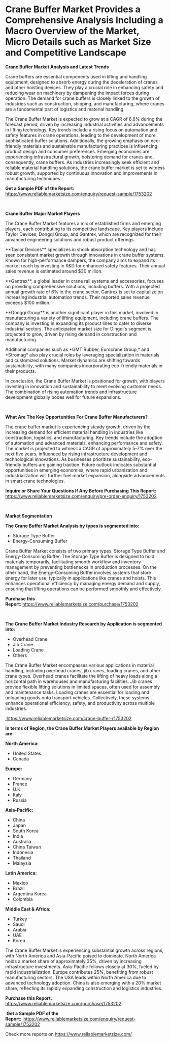 <p><h1>Crane Buffer Market Provides a Comprehensive Analysis Including a Macro Overview of the Market, Micro Details such as Market Size and Competitive Landscape</h1></p><p><strong>Crane Buffer Market Analysis and Latest Trends</strong></p>
<p><p>Crane buffers are essential components used in lifting and handling equipment, designed to absorb energy during the deceleration of cranes and other hoisting devices. They play a crucial role in enhancing safety and reducing wear on machinery by dampening the impact forces during operation. The demand for crane buffers is closely linked to the growth of industries such as construction, shipping, and manufacturing, where cranes are a fundamental part of logistics and material handling.</p><p>The Crane Buffer Market is expected to grow at a CAGR of 6.6% during the forecast period, driven by increasing industrial activities and advancements in lifting technology. Key trends include a rising focus on automation and safety features in crane operations, leading to the development of more sophisticated buffer solutions. Additionally, the growing emphasis on eco-friendly materials and sustainable manufacturing practices is influencing product design and consumer preferences. Emerging economies are experiencing infrastructural growth, bolstering demand for cranes and, consequently, crane buffers. As industries increasingly seek efficient and reliable material handling solutions, the crane buffer market is set to witness robust growth, supported by continuous innovation and improvements in manufacturing techniques.</p></p>
<p><strong>Get a Sample PDF of the Report:&nbsp;</strong> <a href="https://www.reliablemarketsize.com/enquiry/request-sample/1753202?utm_campaign=1131&utm_medium=2&utm_source=Github&utm_content=ia&utm_term=09042025&utm_id=crane-buffer">https://www.reliablemarketsize.com/enquiry/request-sample/1753202</a></p>
<p>&nbsp;</p>
<p><strong>Crane Buffer Major Market Players</strong></p>
<p><p>The Crane Buffer Market features a mix of established firms and emerging players, each contributing to its competitive landscape. Key players include Taylor Devices, Dongqi Group, and Gantrex, which are recognized for their advanced engineering solutions and robust product offerings.</p><p>**Taylor Devices** specializes in shock absorption technology and has seen consistent market growth through innovations in crane buffer systems. Known for high-performance dampers, the company aims to expand its market reach by investing in R&D for enhanced safety features. Their annual sales revenue is estimated around $30 million.</p><p>**Gantrex**, a global leader in crane rail systems and accessories, focuses on providing comprehensive solutions, including buffers. With a projected annual growth rate of 6% in the crane sector, Gantrex is set to capitalize on increasing industrial automation trends. Their reported sales revenue exceeds $100 million.</p><p>**Dongqi Group** is another significant player in this market, involved in manufacturing a variety of lifting equipment, including crane buffers. The company is investing in expanding its product lines to cater to diverse industrial sectors. The anticipated market size for Dingqi's segment is projected to grow, driven by rising demand in construction and manufacturing.</p><p>Additional companies such as *GMT Rubber, Eurocrane Group,* and *Stromag* also play crucial roles by leveraging specialization in materials and customized solutions. Market dynamics are shifting towards sustainability, with many companies incorporating eco-friendly materials in their products.</p><p>In conclusion, the Crane Buffer Market is positioned for growth, with players investing in innovation and sustainability to meet evolving customer needs. The combination of rising automation trends and infrastructure development globally bodes well for future expansions.</p></p>
<p>&nbsp;</p>
<p><strong>What Are The Key Opportunities For Crane Buffer Manufacturers?</strong></p>
<p><p>The crane buffer market is experiencing steady growth, driven by the increasing demand for efficient material handling in industries like construction, logistics, and manufacturing. Key trends include the adoption of automation and advanced materials, enhancing performance and safety. The market is projected to witness a CAGR of approximately 5-7% over the next five years, influenced by rising infrastructure development and technological innovations. As businesses prioritize sustainability, eco-friendly buffers are gaining traction. Future outlook indicates substantial opportunities in emerging economies, where rapid urbanization and industrialization will further fuel market expansion, alongside advancements in smart crane technologies.</p></p>
<p><strong>Inquire or Share Your Questions If Any Before Purchasing This Report:</strong> <a href="https://www.reliablemarketsize.com/enquiry/pre-order-enquiry/1753202?utm_campaign=1131&utm_medium=2&utm_source=Github&utm_content=ia&utm_term=09042025&utm_id=crane-buffer">https://www.reliablemarketsize.com/enquiry/pre-order-enquiry/1753202</a></p>
<p>&nbsp;</p>
<p><strong>Market Segmentation</strong></p>
<p><strong>The Crane Buffer Market Analysis by types is segmented into:</strong></p>
<p><ul><li>Storage Type Buffer</li><li>Energy-Consuming Buffer</li></ul></p>
<p><p>Crane Buffer Market consists of two primary types: Storage Type Buffer and Energy-Consuming Buffer. The Storage Type Buffer is designed to hold materials temporarily, facilitating smooth workflow and inventory management by preventing bottlenecks in production processes. On the other hand, the Energy-Consuming Buffer involves systems that store energy for later use, typically in applications like cranes and hoists. This enhances operational efficiency by managing energy demand and supply, ensuring that lifting operations can be performed smoothly and effectively.</p></p>
<p><strong>Purchase this Report:&nbsp;</strong><a href="https://www.reliablemarketsize.com/purchase/1753202?utm_campaign=1131&utm_medium=2&utm_source=Github&utm_content=ia&utm_term=09042025&utm_id=crane-buffer">https://www.reliablemarketsize.com/purchase/1753202</a></p>
<p>&nbsp;</p>
<p><strong>The Crane Buffer Market Industry Research by Application is segmented into:</strong></p>
<p><ul><li>Overhead Crane</li><li>Jib Crane</li><li>Loading Crane</li><li>Others</li></ul></p>
<p><p>The Crane Buffer Market encompasses various applications in material handling, including overhead cranes, jib cranes, loading cranes, and other crane types. Overhead cranes facilitate the lifting of heavy loads along a horizontal path in warehouses and manufacturing facilities. Jib cranes provide flexible lifting solutions in limited spaces, often used for assembly and maintenance tasks. Loading cranes are essential for loading and unloading goods onto transport vehicles. Collectively, these systems enhance operational efficiency, safety, and productivity across multiple industries.</p></p>
<p><a href="https://www.reliablemarketsize.com/crane-buffer-r1753202?utm_campaign=1131&utm_medium=2&utm_source=Github&utm_content=ia&utm_term=09042025&utm_id=crane-buffer">&nbsp;https://www.reliablemarketsize.com/crane-buffer-r1753202</a></p>
<p><strong>In terms of Region, the Crane Buffer Market Players available by Region are:</strong></p>
<p>
    <p> <strong> North America: </strong>
        <ul>
            <li>United States</li>
            <li>Canada</li>
        </ul>
        </p> 
    <p> <strong> Europe: </strong>
        <ul>
            <li>Germany</li>
            <li>France</li>
            <li>U.K.</li>
            <li>Italy</li>
            <li>Russia</li>
        </ul>
        </p> 
    <p> <strong> Asia-Pacific: </strong>
        <ul>
            <li>China</li>
            <li>Japan</li>
            <li>South Korea</li>
            <li>India</li>
            <li>Australia</li>
            <li>China Taiwan</li>
            <li>Indonesia</li>
            <li>Thailand</li>
            <li>Malaysia</li>
        </ul>
        </p> 
    <p> <strong> Latin America: </strong>
        <ul>
            <li>Mexico</li>
            <li>Brazil</li>
            <li>Argentina Korea</li>
            <li>Colombia</li>
        </ul>
        </p> 
    <p> <strong> Middle East & Africa: </strong>
        <ul>
            <li>Turkey</li>
            <li>Saudi</li>
            <li>Arabia</li>
            <li>UAE</li>
            <li>Korea</li>
        </ul>
    </p>
    </p>
<p><p>The Crane Buffer Market is experiencing substantial growth across regions, with North America and Asia-Pacific poised to dominate. North America holds a market share of approximately 35%, driven by increasing infrastructure investments. Asia-Pacific follows closely at 30%, fueled by rapid industrialization. Europe contributes 25%, benefiting from robust manufacturing sectors. The USA leads within North America due to advanced technology adoption. China is also emerging with a 20% market share, reflecting its rapidly expanding construction and logistics industries.</p></p>
<p><strong>Purchase this Report: </strong><a href="https://www.reliablemarketsize.com/purchase/1753202?utm_campaign=1131&utm_medium=2&utm_source=Github&utm_content=ia&utm_term=09042025&utm_id=crane-buffer">https://www.reliablemarketsize.com/purchase/1753202</a></p>
<p>&nbsp;<strong>Get a Sample PDF of the Report:&nbsp;&nbsp;</strong><a href="https://www.reliablemarketsize.com/enquiry/request-sample/1753202?utm_campaign=1131&utm_medium=2&utm_source=Github&utm_content=ia&utm_term=09042025&utm_id=crane-buffer">https://www.reliablemarketsize.com/enquiry/request-sample/1753202</a></p>
<p><strong></strong></p>
<p>Check more reports on <a href="https://www.reliablemarketsize.com/?utm_campaign=1131&utm_medium=2&utm_source=Github&utm_content=ia&utm_term=09042025&utm_id=crane-buffer">https://www.reliablemarketsize.com/</a></p>